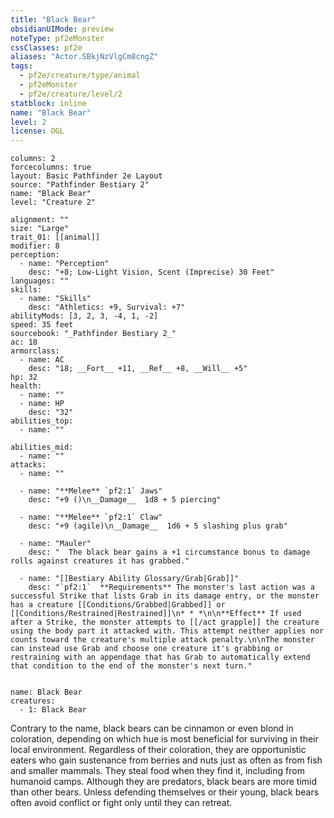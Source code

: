 ```yaml
---
title: "Black Bear"
obsidianUIMode: preview
noteType: pf2eMonster
cssClasses: pf2e
aliases: "Actor.SBkjNzVlgCm8cngZ" 
tags:
  - pf2e/creature/type/animal
  - pf2eMonster
  - pf2e/creature/level/2
statblock: inline
name: "Black Bear"
level: 2
license: OGL
---
```


```statblock
columns: 2
forcecolumns: true
layout: Basic Pathfinder 2e Layout
source: "Pathfinder Bestiary 2"
name: "Black Bear"
level: "Creature 2"

alignment: ""
size: "Large"
trait_01: [[animal]]
modifier: 8
perception:
  - name: "Perception"
    desc: "+8; Low-Light Vision, Scent (Imprecise) 30 Feet"
languages: ""
skills:
  - name: "Skills"
    desc: "Athletics: +9, Survival: +7"
abilityMods: [3, 2, 3, -4, 1, -2]
speed: 35 feet
sourcebook: "_Pathfinder Bestiary 2_"
ac: 18
armorclass:
  - name: AC
    desc: "18; __Fort__ +11, __Ref__ +8, __Will__ +5"
hp: 32
health:
  - name: ""
  - name: HP
    desc: "32"
abilities_top:
  - name: ""

abilities_mid:
  - name: ""
attacks:
  - name: ""

  - name: "**Melee** `pf2:1` Jaws"
    desc: "+9 ()\n__Damage__  1d8 + 5 piercing"

  - name: "**Melee** `pf2:1` Claw"
    desc: "+9 (agile)\n__Damage__  1d6 + 5 slashing plus grab"

  - name: "Mauler"
    desc: "  The black bear gains a +1 circumstance bonus to damage rolls against creatures it has grabbed."

  - name: "[[Bestiary Ability Glossary/Grab|Grab]]"
    desc: "`pf2:1`  **Requirements** The monster's last action was a successful Strike that lists Grab in its damage entry, or the monster has a creature [[Conditions/Grabbed|Grabbed]] or [[Conditions/Restrained|Restrained]]\n* * *\n\n**Effect** If used after a Strike, the monster attempts to [[/act grapple]] the creature using the body part it attacked with. This attempt neither applies nor counts toward the creature's multiple attack penalty.\n\nThe monster can instead use Grab and choose one creature it's grabbing or restraining with an appendage that has Grab to automatically extend that condition to the end of the monster's next turn."
 
```

```encounter-table
name: Black Bear
creatures:
  - 1: Black Bear
```



Contrary to the name, black bears can be cinnamon or even blond in coloration, depending on which hue is most beneficial for surviving in their local environment. Regardless of their coloration, they are opportunistic eaters who gain sustenance from berries and nuts just as often as from fish and smaller mammals. They steal food when they find it, including from humanoid camps. Although they are predators, black bears are more timid than other bears. Unless defending themselves or their young, black bears often avoid conflict or fight only until they can retreat.

